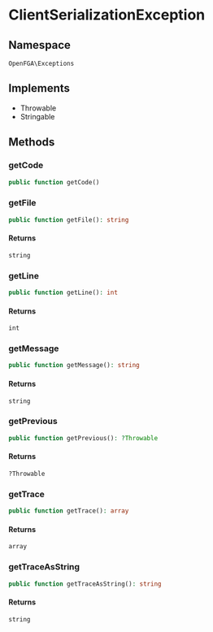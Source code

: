 # ClientSerializationException


## Namespace
`OpenFGA\Exceptions`

## Implements
* Throwable
* Stringable

## Methods
### getCode


```php
public function getCode()
```




### getFile


```php
public function getFile(): string
```



#### Returns
`string` 

### getLine


```php
public function getLine(): int
```



#### Returns
`int` 

### getMessage


```php
public function getMessage(): string
```



#### Returns
`string` 

### getPrevious


```php
public function getPrevious(): ?Throwable
```



#### Returns
`?Throwable` 

### getTrace


```php
public function getTrace(): array
```



#### Returns
`array` 

### getTraceAsString


```php
public function getTraceAsString(): string
```



#### Returns
`string` 

